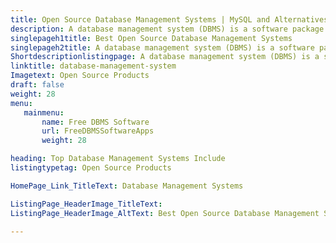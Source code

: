 ```yaml
---
title: Open Source Database Management Systems | MySQL and Alternatives
description: A database management system (DBMS) is a software package designed to define, manipulate, retrieve and manage data in a database.
singlepageh1title: Best Open Source Database Management Systems
singlepageh2title: A database management system (DBMS) is a software package designed to define, manipulate, retrieve and manage data in a database.
Shortdescriptionlistingpage: A database management system (DBMS) is a software package designed to define, manipulate, retrieve and manage data in a database.
linktitle: database-management-system
Imagetext: Open Source Products
draft: false
weight: 28
menu:
   mainmenu: 
       name: Free DBMS Software
       url: FreeDBMSSoftwareApps
       weight: 28

heading: Top Database Management Systems Include
listingtypetag: Open Source Products

HomePage_Link_TitleText: Database Management Systems

ListingPage_HeaderImage_TitleText: 
ListingPage_HeaderImage_AltText: Best Open Source Database Management Systems

---
```


